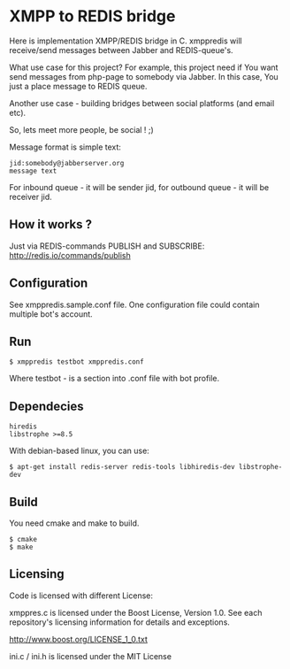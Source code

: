 # XMPP to REDIS bridge

Here is implementation XMPP/REDIS bridge in C. xmppredis will receive/send messages between Jabber and REDIS-queue's.

What use case for this project?
For example, this project need if You want send messages from php-page to somebody via Jabber. In this case, You just a place message to REDIS queue.

Another use case - building bridges between social platforms (and email etc).

So, lets meet more people, be social ! ;)

Message format is simple text:

    jid:somebody@jabberserver.org
    message text

For inbound queue - it will be sender jid, for outbound queue - it will be receiver jid.

## How it works ?

Just via REDIS-commands PUBLISH and SUBSCRIBE:
http://redis.io/commands/publish

## Configuration

See xmppredis.sample.conf file. One configuration file could contain multiple bot's account.

## Run

    $ xmppredis testbot xmppredis.conf

Where testbot - is a section into .conf file with bot profile.

## Dependecies

    hiredis
    libstrophe >=8.5

With debian-based linux, you can use:

    $ apt-get install redis-server redis-tools libhiredis-dev libstrophe-dev

## Build

You need cmake and make to build.

    $ cmake
    $ make

## Licensing

Code is licensed with different License:

xmppres.c is licensed under the Boost License, Version 1.0. See each
repository's licensing information for details and exceptions.

http://www.boost.org/LICENSE_1_0.txt

ini.c / ini.h is licensed under the MIT License
